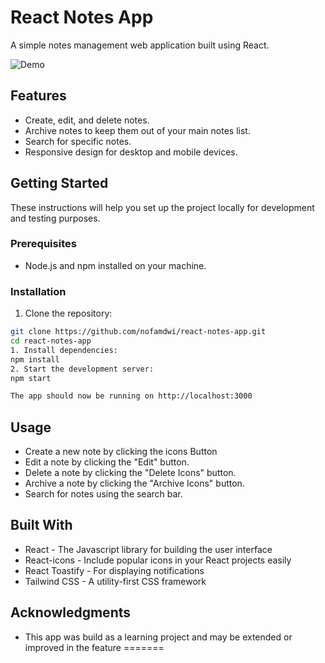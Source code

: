 # React Notes App

A simple notes management web application built using React.

![Demo](https://i.ibb.co/ggSqpFq/Screenshot-2023-10-22-221614.png)

## Features

- Create, edit, and delete notes.
- Archive notes to keep them out of your main notes list.
- Search for specific notes.
- Responsive design for desktop and mobile devices.

## Getting Started

These instructions will help you set up the project locally for development and testing purposes.

### Prerequisites

- Node.js and npm installed on your machine.

### Installation

1. Clone the repository:

```bash
git clone https://github.com/nofamdwi/react-notes-app.git
cd react-notes-app
1. Install dependencies:
npm install
2. Start the development server:
npm start

The app should now be running on http://localhost:3000
```
## Usage
- Create a new note by clicking the icons Button
- Edit a note by clicking the "Edit" button.
- Delete a note by clicking the "Delete Icons" button.
- Archive a note by clicking the "Archive Icons" button.
- Search for notes using the search bar.

## Built With
- React - The Javascript library for building the user interface
- React-icons - Include popular icons in your React projects easily
- React Toastify - For displaying notifications
- Tailwind CSS - A utility-first CSS framework

## Acknowledgments 
- This app was build as a learning project and may be extended or improved in the feature
=======

